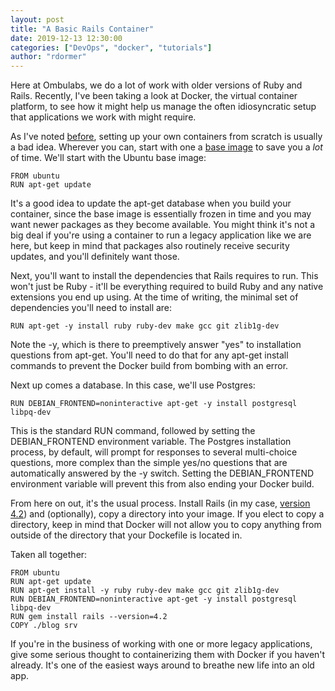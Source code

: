 ```yaml
---
layout: post
title: "A Basic Rails Container"
date: 2019-12-13 12:30:00
categories: ["DevOps", "docker", "tutorials"]
author: "rdormer"
---
```


Here at Ombulabs, we do a lot of work with older versions of Ruby and Rails.  Recently, I've been taking a look at Docker, the virtual container platform, to see how it might help us manage the often idiosyncratic setup that applications we work with might require.

As I've noted [before](), setting up your own containers from scratch is usually a bad idea.  Wherever you can, start with one a [base image]() to save you a *lot* of time.  We'll start with the Ubuntu base image:

```
FROM ubuntu
RUN apt-get update
```

It's a good idea to update the apt-get database when you build your container, since the base image is essentially frozen in time and you may want newer packages as they become available.  You might think it's not a big deal if you're using a container to run a legacy application like we are here, but keep in mind that packages also routinely receive security updates, and you'll definitely want those.

Next, you'll want to install the dependencies that Rails requires to run.  This won't just be Ruby - it'll be everything required to build Ruby and any native extensions you end up using.  At the time of writing, the minimal set of dependencies you'll need to install are:

`RUN apt-get -y install ruby ruby-dev make gcc git zlib1g-dev`

Note the -y, which is there to preemptively answer "yes" to installation questions from apt-get.  You'll need to do that for any apt-get install commands to prevent the Docker build from bombing with an error.

Next up comes a database.  In this case, we'll use Postgres:

`RUN DEBIAN_FRONTEND=noninteractive apt-get -y install postgresql libpq-dev`

This is the standard RUN command, followed by setting the DEBIAN_FRONTEND environment variable.  The Postgres installation process, by default, will prompt for responses to several multi-choice questions, more complex than the simple yes/no questions that are automatically answered by the -y switch.  Setting the DEBIAN_FRONTEND environment variable will prevent this from also ending your Docker build.

From here on out, it's the usual process.  Install Rails (in my case, [version 4.2]()) and (optionally), copy a directory into your image.  If you elect to copy a directory, keep in mind that Docker will not allow you to copy anything from outside of the directory that your Dockefile is located in.

Taken all together:

```
FROM ubuntu
RUN apt-get update
RUN apt-get install -y ruby ruby-dev make gcc git zlib1g-dev
RUN DEBIAN_FRONTEND=noninteractive apt-get -y install postgresql libpq-dev
RUN gem install rails --version=4.2
COPY ./blog srv
```

If you're in the business of working with one or more legacy applications, give some serious thought to containerizing them with Docker if you haven't already.  It's one of the easiest ways around to breathe new life into an old app.
